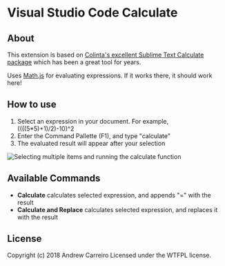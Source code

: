 # Visual Studio Code Calculate

## About 
This extension is based on [Colinta's excellent Sublime Text Calculate package](https://github.com/colinta/SublimeCalculate) which has been a great tool for years.

Uses [Math.js](https://github.com/josdejong/mathjs) for evaluating expressions. If it works there, it should work here!

## How to use
1. Select an expression in your document. For example, ((((5*5)+1)/2)-10)^2
2. Enter the Command Pallette (F1), and type "calculate"
3. The evaluated result will appear after your selection

![Selecting multiple items and running the calculate function](https://i.imgur.com/a1LDrLH.gif "Selecting multiple items and running the calculate function")

## Available Commands
- **Calculate** calculates selected expression, and appends "=" with the result
- **Calculate and Replace** calculates selected expression, and replaces it with the result

## License
Copyright (c) 2018 Andrew Carreiro
Licensed under the WTFPL license.
